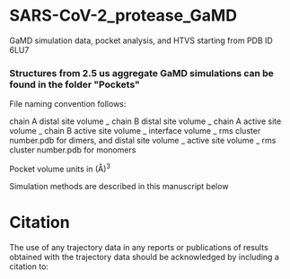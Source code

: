 # SARS-CoV-2_protease_GaMD
GaMD simulation data, pocket analysis, and HTVS starting from PDB ID 6LU7 

### Structures from 2.5 us aggregate GaMD simulations can be found in the folder "Pockets"

File naming convention follows:

chain A distal site volume _ chain B distal site volume _ chain A active site volume _ chain B active site volume _ interface volume _ rms cluster number.pdb for dimers, 
and distal site volume _ active site volume _ rms cluster number.pdb for monomers 

Pocket volume units in (Å)<sup>3</sup>

Simulation methods are described in this manuscript below

# Citation

The use of any trajectory data in any reports or publications of results
obtained with the trajectory data should be acknowledged by including a
citation to:

